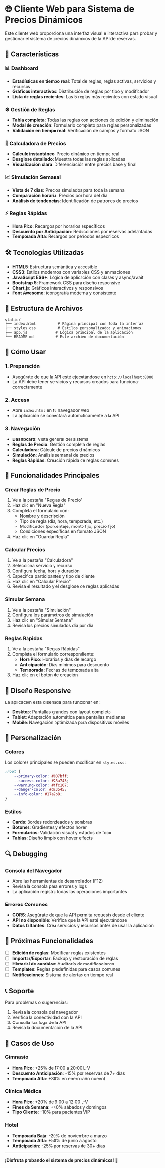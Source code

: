 # 🌐 Cliente Web para Sistema de Precios Dinámicos

Este cliente web proporciona una interfaz visual e interactiva para probar y gestionar el sistema de precios dinámicos de la API de reservas.

## 🚀 Características

### 📊 Dashboard
- **Estadísticas en tiempo real**: Total de reglas, reglas activas, servicios y recursos
- **Gráficos interactivos**: Distribución de reglas por tipo y modificador
- **Lista de reglas recientes**: Las 5 reglas más recientes con estado visual

### ⚙️ Gestión de Reglas
- **Tabla completa**: Todas las reglas con acciones de edición y eliminación
- **Modal de creación**: Formulario completo para reglas personalizadas
- **Validación en tiempo real**: Verificación de campos y formato JSON

### 🧮 Calculadora de Precios
- **Cálculo instantáneo**: Precio dinámico en tiempo real
- **Desglose detallado**: Muestra todas las reglas aplicadas
- **Visualización clara**: Diferenciación entre precios base y final

### 📈 Simulación Semanal
- **Vista de 7 días**: Precios simulados para toda la semana
- **Comparación horaria**: Precios por hora del día
- **Análisis de tendencias**: Identificación de patrones de precios

### ⚡ Reglas Rápidas
- **Hora Pico**: Recargos por horarios específicos
- **Descuento por Anticipación**: Reducciones por reservas adelantadas
- **Temporada Alta**: Recargos por períodos específicos

## 🛠️ Tecnologías Utilizadas

- **HTML5**: Estructura semántica y accesible
- **CSS3**: Estilos modernos con variables CSS y animaciones
- **JavaScript ES6+**: Lógica de aplicación con clases y async/await
- **Bootstrap 5**: Framework CSS para diseño responsive
- **Chart.js**: Gráficos interactivos y responsivos
- **Font Awesome**: Iconografía moderna y consistente

## 📁 Estructura de Archivos

```
static/
├── index.html          # Página principal con toda la interfaz
├── styles.css          # Estilos personalizados y animaciones
├── app.js             # Lógica principal de la aplicación
└── README.md          # Este archivo de documentación
```

## 🚀 Cómo Usar

### 1. Preparación
- Asegúrate de que la API esté ejecutándose en `http://localhost:8000`
- La API debe tener servicios y recursos creados para funcionar correctamente

### 2. Acceso
- Abre `index.html` en tu navegador web
- La aplicación se conectará automáticamente a la API

### 3. Navegación
- **Dashboard**: Vista general del sistema
- **Reglas de Precio**: Gestión completa de reglas
- **Calculadora**: Cálculo de precios dinámicos
- **Simulación**: Análisis semanal de precios
- **Reglas Rápidas**: Creación rápida de reglas comunes

## 🔧 Funcionalidades Principales

### Crear Reglas de Precio
1. Ve a la pestaña "Reglas de Precio"
2. Haz clic en "Nueva Regla"
3. Completa el formulario con:
   - Nombre y descripción
   - Tipo de regla (día, hora, temporada, etc.)
   - Modificador (porcentaje, monto fijo, precio fijo)
   - Condiciones específicas en formato JSON
4. Haz clic en "Guardar Regla"

### Calcular Precios
1. Ve a la pestaña "Calculadora"
2. Selecciona servicio y recurso
3. Configura fecha, hora y duración
4. Especifica participantes y tipo de cliente
5. Haz clic en "Calcular Precio"
6. Revisa el resultado y el desglose de reglas aplicadas

### Simular Semana
1. Ve a la pestaña "Simulación"
2. Configura los parámetros de simulación
3. Haz clic en "Simular Semana"
4. Revisa los precios simulados día por día

### Reglas Rápidas
1. Ve a la pestaña "Reglas Rápidas"
2. Completa el formulario correspondiente:
   - **Hora Pico**: Horarios y días de recargo
   - **Anticipación**: Días mínimos para descuento
   - **Temporada**: Fechas de temporada alta
3. Haz clic en el botón de creación

## 📱 Diseño Responsive

La aplicación está diseñada para funcionar en:
- **Desktop**: Pantallas grandes con layout completo
- **Tablet**: Adaptación automática para pantallas medianas
- **Mobile**: Navegación optimizada para dispositivos móviles

## 🎨 Personalización

### Colores
Los colores principales se pueden modificar en `styles.css`:
```css
:root {
    --primary-color: #007bff;
    --success-color: #28a745;
    --warning-color: #ffc107;
    --danger-color: #dc3545;
    --info-color: #17a2b8;
}
```

### Estilos
- **Cards**: Bordes redondeados y sombras
- **Botones**: Gradientes y efectos hover
- **Formularios**: Validación visual y estados de foco
- **Tablas**: Diseño limpio con hover effects

## 🔍 Debugging

### Consola del Navegador
- Abre las herramientas de desarrollador (F12)
- Revisa la consola para errores y logs
- La aplicación registra todas las operaciones importantes

### Errores Comunes
- **CORS**: Asegúrate de que la API permita requests desde el cliente
- **API no disponible**: Verifica que la API esté ejecutándose
- **Datos faltantes**: Crea servicios y recursos antes de usar la aplicación

## 🚀 Próximas Funcionalidades

- [ ] **Edición de reglas**: Modificar reglas existentes
- [ ] **Importar/Exportar**: Backup y restauración de reglas
- [ ] **Historial de cambios**: Auditoría de modificaciones
- [ ] **Templates**: Reglas predefinidas para casos comunes
- [ ] **Notificaciones**: Sistema de alertas en tiempo real

## 📞 Soporte

Para problemas o sugerencias:
1. Revisa la consola del navegador
2. Verifica la conectividad con la API
3. Consulta los logs de la API
4. Revisa la documentación de la API

## 🎯 Casos de Uso

### Gimnasio
- **Hora Pico**: +25% de 17:00 a 20:00 L-V
- **Descuento Anticipación**: -15% por reservas de 7+ días
- **Temporada Alta**: +30% en enero (año nuevo)

### Clínica Médica
- **Hora Pico**: +20% de 9:00 a 12:00 L-V
- **Fines de Semana**: +40% sábados y domingos
- **Tipo Cliente**: -10% para pacientes VIP

### Hotel
- **Temporada Baja**: -20% de noviembre a marzo
- **Temporada Alta**: +50% de junio a agosto
- **Anticipación**: -25% por reservas de 30+ días

---

**¡Disfruta probando el sistema de precios dinámicos! 🎉**

